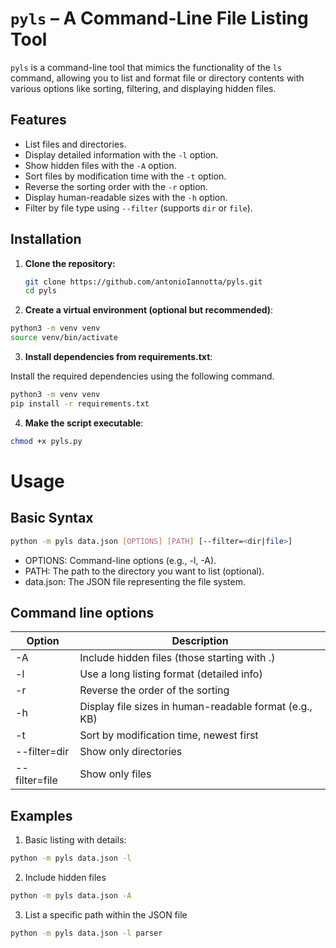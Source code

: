 # `pyls` – A Command-Line File Listing Tool

`pyls` is a command-line tool that mimics the functionality of the `ls` command, allowing you to list and format file or directory contents with various options like sorting, filtering, and displaying hidden files.

## Features

- List files and directories.
- Display detailed information with the `-l` option.
- Show hidden files with the `-A` option.
- Sort files by modification time with the `-t` option.
- Reverse the sorting order with the `-r` option.
- Display human-readable sizes with the `-h` option.
- Filter by file type using `--filter` (supports `dir` or `file`).

## Installation

1. **Clone the repository:**

   ```bash
   git clone https://github.com/antonioIannotta/pyls.git
   cd pyls
   ```
2. **Create a virtual environment (optional but recommended)**:

```bash
python3 -m venv venv
source venv/bin/activate
```

3. **Install dependencies from requirements.txt**:

Install the required dependencies using the following command.
```bash
python3 -m venv venv
pip install -r requirements.txt
```

4. **Make the script executable**:
```bash
chmod +x pyls.py
```

# Usage
## Basic Syntax

```bash
python -m pyls data.json [OPTIONS] [PATH] [--filter=<dir|file>]
```
- OPTIONS: Command-line options (e.g., -l, -A).
- PATH: The path to the directory you want to list (optional).
- data.json: The JSON file representing the file system.

## Command line options

| Option                         | Description                                        |
|--------------------------------|----------------------------------------------------|
| -A	                            | Include hidden files (those starting with .)       |
| -l                             | 	Use a long listing format (detailed info)         |
| -r	                            | Reverse the order of the sorting                   |
| -h	                            | Display file sizes in human-readable format (e.g., KB) |
| -t	                            | Sort by modification time, newest first            |
| --filter=dir                   | 	Show only directories                             |
| --filter=file| 	Show only files                                   |


## Examples

1. Basic listing with details:
```bash
python -m pyls data.json -l
```
2. Include hidden files
```bash
python -m pyls data.json -A
```
3. List a specific path within the JSON file
```bash
python -m pyls data.json -l parser
```